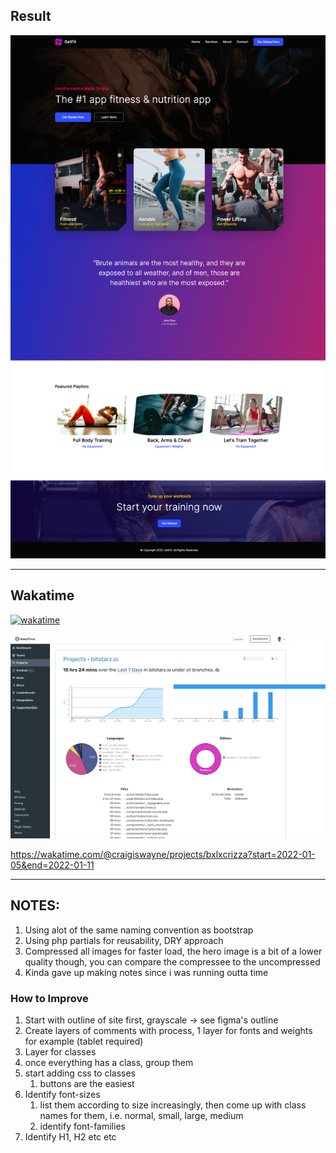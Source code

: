 ## Result

[![desktop](./walkthrough/result-desktop.png)](https://github.com/craigiswayne/bitstarz-assessment/blob/master/walkthrough/result-desktop.png)

----

## Wakatime

[![wakatime](https://wakatime.com/badge/user/d3b05660-8081-4aff-a845-0c76e2ca3d16/project/6889d93b-588a-4f3a-bce0-4dc9356a2730.svg)](https://wakatime.com/badge/user/d3b05660-8081-4aff-a845-0c76e2ca3d16/project/6889d93b-588a-4f3a-bce0-4dc9356a2730)

[![wakatime](./walkthrough/wakatime.png)](https://github.com/craigiswayne/bitstarz-assessment/blob/master/walkthrough/wakatime.png)

https://wakatime.com/@craigiswayne/projects/bxlxcrizza?start=2022-01-05&end=2022-01-11

----

## NOTES:
1. Using alot of the same naming convention as bootstrap
2. Using php partials for reusability, DRY approach
3. Compressed all images for faster load, the hero image is a bit of a lower quality though, you can compare the compressee to the uncompressed
4. Kinda gave up making notes since i was running outta time


### How to Improve
1. Start with outline of site first, grayscale -> see figma's outline
2. Create layers of comments with process, 1 layer for fonts and weights for example (tablet required)
3. Layer for classes
4. once everything has a class, group them
5. start adding css to classes
   1. buttons are the easiest
6. Identify font-sizes
   1. list them according to size increasingly, then come up with class names for them, i.e. normal, small, large, medium 
   2. identify font-families
7. Identify H1, H2 etc etc
